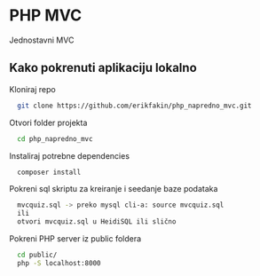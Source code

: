 
# PHP MVC

Jednostavni MVC

## Kako pokrenuti aplikaciju lokalno

Kloniraj repo

```bash
  git clone https://github.com/erikfakin/php_napredno_mvc.git
```

Otvori folder projekta

```bash
  cd php_napredno_mvc
```

Instaliraj potrebne dependencies

```bash
  composer install
```

Pokreni sql skriptu za kreiranje i seedanje baze podataka

```bash
  mvcquiz.sql -> preko mysql cli-a: source mvcquiz.sql 
  ili
  otvori mvcquiz.sql u HeidiSQL ili slično
```

Pokreni PHP server iz public foldera

```bash
  cd public/
  php -S localhost:8000
```

